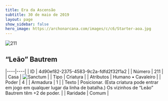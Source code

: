 ```yaml
---
title: Era da Ascensão
subtitle: 30 de maio de 2019
layout: page
show_sidebar: false
hero_image: https://archonarcana.com/images/c/c6/Starter-aoa.jpg
---
```


![211](https://cdn.keyforgegame.com/media/card_front/pt/435_211_F3QM42Q9W8PG_pt.png)

## “Leão” Bautrem

|----|----|
| ID | 4d90ef82-2375-4583-9c2a-fdfd2f32f1a2 |
| Número | 211 |
| Casa | ![Sanctum](https://archonarcana.com/images/thumb/c/c7/Sanctum.png/22px-Sanctum.png "Santuário") |
| Tipo | Criatura |
| Atributos | Humano • Cavaleiro |
| Poder | 4 |
| Armadura | 1 |
| Texto | Posicionar. (Esta criatura pode entrar  em jogo em qualquer lugar da linha  de batalha.) Os vizinhos de “Leão” Bautrem têm  +2 de poder. |
| Raridade | Comum |
